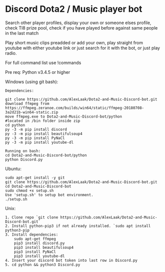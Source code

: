 # Discord Dota2 / Music player bot

Search other player profiles, display your own or someone elses profile, check TI8 prize pool, check if you have played before against same people in the last match

Play short music clips preadded or add your own, play straight from youtube with either youtube link or just search for it with the bot, or just play radio.

For full command list use !commands


Pre req: Python v3.4.5 or higher

Windows (using git bash):
```
Dependencies:

git clone https://github.com/AlexLaak/Dota2-and-Music-Discord-bot.git
download ffmpeg from https://ffmpeg.zeranoe.com/builds/win64/static/ffmpeg-20180708-3a2d21b-win64-static.zip
move ffmpeg.exe to Dota2-and-Music-Discord-bot/python              #located in /bin folder inside zip
cd python
py -3 -m pip install discord
py -3 -m pip install beautifulsoup4
py -3 -m pip install PyNaCl
py -3 -m pip install youtube-dl
    
Running on bash:
cd Dota2-and-Music-Discord-bot/python
python Discord.py
```

Ubuntu:
```
sudo apt-get install -y git
git clone https://github.com/AlexLaak/Dota2-and-Music-Discord-bot.git
cd Dota2-and-Music-Discord-bot
sudo chmod +x setup.sh
Use 'setup.sh' to setup bot environment.
./setup.sh
```

Unix:
```
1. Clone repo `git clone https://github.com/AlexLaak/Dota2-and-Music-Discord-bot.git`
2. Install python-pip3 if not already installed. `sudo apt install python3-pip`
3. Install dependencies:
	sudo apt-get ffmpeg
	pip3 install discord.py
	pip3 install beautifulsoup4
	pip3 install PyNaCl
	pip3 install youtube-dl
4. Insert your discord bot token into last row in Discord.py
5. cd python && python3 Discord.py
```	


